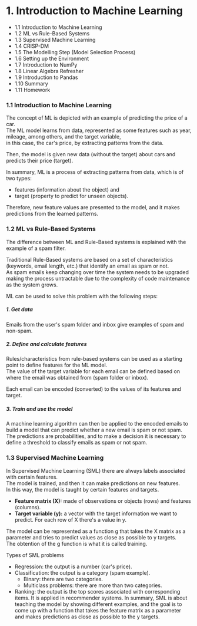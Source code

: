 # 1. Introduction to Machine Learning

- 1.1 Introduction to Machine Learning
- 1.2 ML vs Rule-Based Systems
- 1.3 Supervised Machine Learning
- 1.4 CRISP-DM
- 1.5 The Modelling Step (Model Selection Process)
- 1.6 Setting up the Environment
- 1.7 Introduction to NumPy
- 1.8 Linear Algebra Refresher
- 1.9 Introduction to Pandas
- 1.10 Summary
- 1.11 Homework

### 1.1 Introduction to Machine Learning

The concept of ML is depicted with an example of predicting the price of a car.  
The ML model learns from data, represented as some features such as year, mileage, among others, and the target variable,  
in this case, the car's price, by extracting patterns from the data.

Then, the model is given new data (without the target) about cars and predicts their price (target).

In summary, ML is a process of extracting patterns from data, which is of two types:

- features (information about the object) and
- target (property to predict for unseen objects).

Therefore, new feature values are presented to the model, and it makes predictions from the learned patterns.

### 1.2 ML vs Rule-Based Systems

The difference between ML and Rule-Based systems is explained with the example of a spam filter.

Traditional Rule-Based systems are based on a set of characteristics (keywords, email length, etc.) that identify an email as spam or not.  
As spam emails keep changing over time the system needs to be upgraded making the process untractable due to the complexity of code maintenance as the system grows.

ML can be used to solve this problem with the following steps:

##### 1. Get data

Emails from the user's spam folder and inbox give examples of spam and non-spam.

##### 2. Define and calculate features

Rules/characteristics from rule-based systems can be used as a starting point to define features for the ML model.  
The value of the target variable for each email can be defined based on where the email was obtained from (spam folder or inbox).

Each email can be encoded (converted) to the values of its features and target.

##### 3. Train and use the model

A machine learning algorithm can then be applied to the encoded emails to build a model that can predict whether a new email is spam or not spam.  
The predictions are probabilities, and to make a decision it is necessary to define a threshold to classify emails as spam or not spam.

### 1.3 Supervised Machine Learning

In Supervised Machine Learning (SML) there are always labels associated with certain features.  
The model is trained, and then it can make predictions on new features.  
In this way, the model is taught by certain features and targets.

- **Feature matrix (X):** made of observations or objects (rows) and features (columns).
- **Target variable (y):** a vector with the target information we want to predict. For each row of X there's a value in y.

The model can be represented as a function g that takes the X matrix as a parameter and tries to predict values as close as possible to y targets.  
The obtention of the g function is what it is called training.

Types of SML problems

- Regression: the output is a number (car's price).
- Classification: the output is a category (spam example).
  - Binary: there are two categories.
  - Multiclass problems: there are more than two categories.
- Ranking: the output is the top scores associated with corresponding items. It is applied in recommender systems.
  In summary, SML is about teaching the model by showing different examples, and the goal is to come up with a function that takes the feature matrix as a parameter and makes predictions as close as possible to the y targets.
